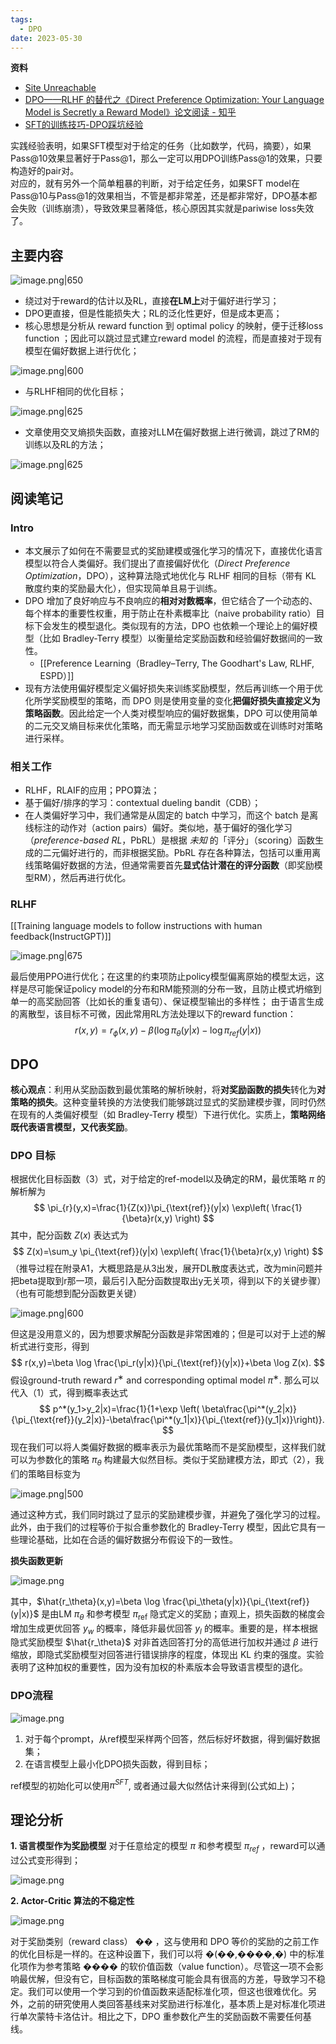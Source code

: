 ```yaml
---
tags:
  - DPO
date: 2023-05-30
---
```

**资料**
- [Site Unreachable](https://www.youtube.com/watch?v=pzh2oc6shic)
- [DPO——RLHF 的替代之《Direct Preference Optimization: Your Language Model is Secretly a Reward Model》论文阅读 - 知乎](https://zhuanlan.zhihu.com/p/634705904)
- [SFT的训练技巧-DPO踩坑经验](https://www.xiaohongshu.com/explore/6585a7130000000009022151?app_platform=ios&app_version=8.18&share_from_user_hidden=true&type=normal&xhsshare=WeixinSession&appuid=6102330b000000000101c9c0&apptime=1703299203)

实践经验表明，如果SFT模型对于给定的任务（比如数学，代码，摘要），如果Pass@10效果显著好于Pass@1，那么一定可以用DPO训练Pass@1的效果，只要构造好的pair对。  
对应的，就有另外一个简单粗暴的判断，对于给定任务，如果SFT model在Pass@10与Pass@1的效果相当，不管是都非常差，还是都非常好，DPO基本都会失败（训练崩溃），导致效果显著降低，核心原因其实就是pariwise loss失效了。

## 主要内容

![image.png|650](https://raw.githubusercontent.com/Shichun-Liu/images-on-picgo/main/pics/20231223121313.png)

- 绕过对于reward的估计以及RL，直接**在LM上**对于偏好进行学习；
- DPO更直接，但是性能损失大；RL的泛化性更好，但是成本更高；
- 核心思想是分析从 reward function 到 optimal policy 的映射，便于迁移loss function ；因此可以跳过显式建立reward model 的流程，而是直接对于现有模型在偏好数据上进行优化；

![image.png|600](https://raw.githubusercontent.com/Shichun-Liu/images-on-picgo/main/pics/20231222004946.png)

- 与RLHF相同的优化目标；

![image.png|625](https://raw.githubusercontent.com/Shichun-Liu/images-on-picgo/main/pics/20231222005251.png)

- 文章使用交叉熵损失函数，直接对LLM在偏好数据上进行微调，跳过了RM的训练以及RL的方法；

![image.png|625](https://raw.githubusercontent.com/Shichun-Liu/images-on-picgo/main/pics/20231222005500.png)

## 阅读笔记
### Intro
- 本文展示了如何在不需要显式的奖励建模或强化学习的情况下，直接优化语言模型以符合人类偏好。我们提出了直接偏好优化（_Direct Preference Optimization_，DPO），这种算法隐式地优化与 RLHF 相同的目标（带有 KL 散度约束的奖励最大化），但实现简单且易于训练。
- DPO 增加了良好响应与不良响应的**相对对数概率**，但它结合了一个动态的、每个样本的重要性权重，用于防止在朴素概率比（naive probability ratio）目标下会发生的模型退化。类似现有的方法，DPO 也依赖一个理论上的偏好模型（比如 Bradley-Terry 模型）以衡量给定奖励函数和经验偏好数据间的一致性。
	- [[Preference Learning（Bradley–Terry, The Goodhart's Law, RLHF, ESPD）]]
- 现有方法使用偏好模型定义偏好损失来训练奖励模型，然后再训练一个用于优化所学奖励模型的策略，而 DPO 则是使用变量的变化**把偏好损失直接定义为策略函数**。因此给定一个人类对模型响应的偏好数据集，DPO 可以使用简单的二元交叉熵目标来优化策略，而无需显示地学习奖励函数或在训练时对策略进行采样。

### 相关工作
- RLHF，RLAIF的应用；PPO算法；
- 基于偏好/排序的学习：contextual dueling bandit（CDB）；
- 在人类偏好学习中，我们通常是从固定的 batch 中学习，而这个 batch 是离线标注的动作对（action pairs）偏好。类似地，基于偏好的强化学习（_preference-based RL_，PbRL）是根据 _未知_ 的「评分」（scoring）函数生成的二元偏好进行的，而非根据奖励。PbRL 存在各种算法，包括可以重用离线策略偏好数据的方法，但通常需要首先**显式估计潜在的评分函数**（即奖励模型RM），然后再进行优化。

### RLHF
[[Training language models to follow instructions with human feedback(InstructGPT)]]

![image.png|675](https://raw.githubusercontent.com/Shichun-Liu/images-on-picgo/main/pics/20231223154752.png)

最后使用PPO进行优化；在这里的约束项防止policy模型偏离原始的模型太远，这样是尽可能保证policy model的分布和RM能预测的分布一致，且防止模式坍缩到单一的高奖励回答（比如长的重复语句）、保证模型输出的多样性；
由于语言生成的离散型，该目标不可微，因此常用RL方法处理以下的reward function：
$$
r(x,y)=r_\phi(x,y)-\beta(\log \pi_\theta(y|x)-\log \pi_{ref}(y|x))
$$

## DPO
**核心观点**：利用从奖励函数到最优策略的解析映射，将**对奖励函数的损失**转化为**对策略的损失**。这种变量转换的方法使我们能够跳过显式的奖励建模步骤，同时仍然在现有的人类偏好模型（如 Bradley-Terry 模型）下进行优化。实质上，**策略网络既代表语言模型，又代表奖励**。
### DPO 目标
根据优化目标函数（3）式，对于给定的ref-model以及确定的RM，最优策略 $\pi$ 的解析解为
$$
\pi_{r}(y,x)=\frac{1}{Z(x)}\pi_{\text{ref}}(y|x) \exp\left( \frac{1}{\beta}r(x,y) \right)
$$
其中，配分函数 $Z(x)$ 表达式为
$$
Z(x)=\sum_y \pi_{\text{ref}}(y|x) \exp\left( \frac{1}{\beta}r(x,y) \right)
$$
（推导过程在附录A1，大概思路是从3出发，展开DL散度表达式，改为min问题并把beta提取到r那一项，最后引入配分函数提取出y无关项，得到以下的关键步骤）（也有可能想到配分函数更关键）

![image.png|600](https://raw.githubusercontent.com/Shichun-Liu/images-on-picgo/main/pics/20231223171852.png)

但这是没用意义的，因为想要求解配分函数是非常困难的；但是可以对于上述的解析式进行变形，得到
$$
r(x,y)=\beta \log \frac{\pi_r(y|x)}{\pi_{\text{ref}}(y|x)}+\beta \log Z(x).
$$
假设ground-truth reward $r^∗$ and corresponding optimal model $π^∗$. 那么可以代入（1）式，得到概率表达式
$$
p^*(y_1>y_2|x)=\frac{1}{1+\exp \left( \beta\frac{\pi^*(y_2|x)}{\pi_{\text{ref}}(y_2|x)}-\beta\frac{\pi^*(y_1|x)}{\pi_{\text{ref}}(y_1|x)}\right)}.
$$
现在我们可以将人类偏好数据的概率表示为最优策略而不是奖励模型，这样我们就可以为参数化的策略 $\pi_\theta$ 构建最大似然目标。类似于奖励建模方法，即式（2），我们的策略目标变为

![image.png|500](https://raw.githubusercontent.com/Shichun-Liu/images-on-picgo/main/pics/20231223192151.png)

通过这种方式，我们同时跳过了显示的奖励建模步骤，并避免了强化学习的过程。此外，由于我们的过程等价于拟合重参数化的 Bradley-Terry 模型，因此它具有一些理论基础，比如在合适的偏好数据分布假设下的一致性。

**损失函数更新**

![image.png](https://raw.githubusercontent.com/Shichun-Liu/images-on-picgo/main/pics/20231223192522.png)

其中，$\hat{r_\theta}(x,y)=\beta \log \frac{\pi_\theta(y|x)}{\pi_{\text{ref}}(y|x)}$ 是由LM $\pi_\theta$ 和参考模型 $\pi_{\text{ref}}$ 隐式定义的奖励；直观上，损失函数的梯度会增加生成更优回答 $y_w$ 的概率，降低非最优回答 $y_l$ 的概率。重要的是，样本根据隐式奖励模型 $\hat{r_\theta}$ 对非首选回答打分的高低进行加权并通过 $\beta$ 进行缩放，即隐式奖励模型对回答进行错误排序的程度，体现出 KL 约束的强度。实验表明了这种加权的重要性，因为没有加权的朴素版本会导致语言模型的退化。


### DPO流程

![image.png](https://raw.githubusercontent.com/Shichun-Liu/images-on-picgo/main/pics/20231223193127.png)

1. 对于每个prompt，从ref模型采样两个回答，然后标好坏数据，得到偏好数据集；
2. 在语言模型上最小化DPO损失函数，得到目标；

ref模型的初始化可以使用$\pi^{SFT}$, 或者通过最大似然估计来得到(公式如上)；

## 理论分析
**1. 语言模型作为奖励模型**
对于任意给定的模型 $\pi$ 和参考模型 $\pi_{ref}$ ，reward可以通过公式变形得到；

![image.png](https://raw.githubusercontent.com/Shichun-Liu/images-on-picgo/main/pics/20231223201117.png)

**2. Actor-Critic 算法的不稳定性**

![image.png](https://raw.githubusercontent.com/Shichun-Liu/images-on-picgo/main/pics/20231223201624.png)

对于奖励类别（reward class） �� ，这与使用和 DPO 等价的奖励的之前工作的优化目标是一样的。在这种设置下，我们可以将 �(��,����,�) 中的标准化项作为参考策略 ���� 的软价值函数（value function）。尽管这一项不会影响最优解，但没有它，目标函数的策略梯度可能会具有很高的方差，导致学习不稳定。我们可以使用一个学习到的价值函数来适配标准化项，但这也很难优化。另外，之前的研究使用人类回答基线来对奖励进行标准化，基本质上是对标准化项进行单次蒙特卡洛估计。相比之下，DPO 重参数化产生的奖励函数不需要任何基线。

